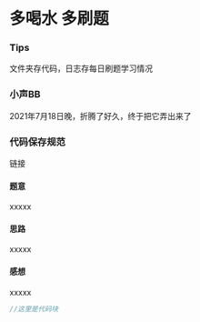 # 多喝水 多刷题
### Tips
文件夹存代码，日志存每日刷题学习情况
### 小声BB
2021年7月18日晚，折腾了好久，终于把它弄出来了
### 代码保存规范
链接

#### 题意

xxxxx

#### 思路

xxxxx

#### 感想

xxxxx

```C++
//这里是代码块
```
